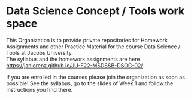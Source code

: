 # Data Science Concept / Tools work space

This Organization is to provide private repositories for Homework Assignments and other Practice Material for the course Data Science / Tools at Jacobs University.   
The syllabus and the homework assignments are here https://janlorenz.github.io/JU-F22-MSDSSB-DSOC-02/

If you are enrolled in the courses please join the organization as soon as possible! See the syllabus, go to the slides of Week 1 and follow the instructions you find there. 